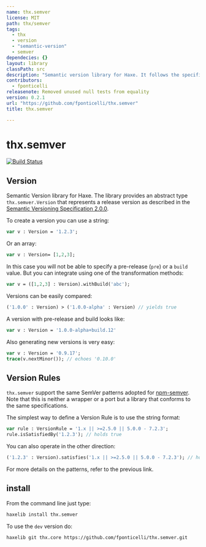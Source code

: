 ```yaml
---
name: thx.semver
license: MIT
path: thx/semver
tags: 
  - thx
  - version
  - "semantic-version"
  - semver
dependecies: {}
layout: library
classPath: src
description: "Semantic version library for Haxe. It follows the specifications for Semantic Versioning 2.0.0 described at http://semver.org/"
contributors: 
  - fponticelli
releasenote: Removed unused null tests from equality
version: 0.2.1
url: "https://github.com/fponticelli/thx.semver"
title: thx.semver

---
```


# thx.semver

[![Build Status](https://travis-ci.org/fponticelli/thx.semver.svg)](https://travis-ci.org/fponticelli/thx.semver)

## Version

Semantic Version library for Haxe. The library provides an abstract type `thx.semver.Version` that represents a release version as described in the [Semantic Versioning Specification 2.0.0](http://semver.org/).

To create a version you can use a string:
```haxe
var v : Version = '1.2.3';
```

Or an array:

```haxe
var v : Version= [1,2,3];
```


In this case you will not be able to specify a pre-release (`pre`) or a `build` value. But you can integrate using one of the transformation methods:

```haxe
var v = ([1,2,3] : Version).withBuild('abc');
```

Versions can be easily compared:

```haxe
('1.0.0' : Version) > ('1.0.0-alpha' : Version) // yields true
```

A version with pre-release and build looks like:

```haxe
var v : Version = '1.0.0-alpha+build.12'
```

Also generating new versions is very easy:

```haxe
var v : Version = '0.9.17';
trace(v.nextMinor()); // echoes '0.10.0'
```

## Version Rules

`thx.semver` support the same SemVer patterns adopted for [npm-semver](https://github.com/npm/node-semver). Note that this is neither a wrapper or a port but a library that conforms to the same specifications.

The simplest way to define a Version Rule is to use the string format:

```haxe
var rule : VersionRule = '1.x || >=2.5.0 || 5.0.0 - 7.2.3';
rule.isSatisfiedBy('1.2.3'); // holds true
```

You can also operate in the other direction:

```haxe
('1.2.3' : Version).satisfies('1.x || >=2.5.0 || 5.0.0 - 7.2.3'); // holds true
```

For more details on the patterns, refer to the previous link.

## install

From the command line just type:

```bash
haxelib install thx.semver
```

To use the `dev` version do:

```bash
haxelib git thx.core https://github.com/fponticelli/thx.semver.git
```